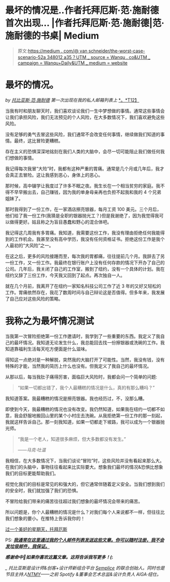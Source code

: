 # 最坏的情况是..作者托拜厄斯·范·施耐德首次出现… |作者托拜厄斯·范·施耐德|范·施耐德的书桌| Medium

> 原文:[https://medium . com/@ van schneider/the-worst-case-scenario-52a 348012 a35？UTM _ source = Wanqu . co&UTM _ campaign = Wanqu+Daily&UTM _ medium = website](https://medium.com/@vanschneider/the-worst-case-scenario-52a348012a35?utm_source=wanqu.co&utm_campaign=Wanqu+Daily&utm_medium=website)

# 最坏的情况。

*by* [*托比亚斯·范·施耐德*](http://www.twitter.com/vanschneider) *第一次出现在我的私人邮箱列表上* [*。*T12】](http://vip.vanschneider.com)



当我有时和朋友聊天时，我们喜欢谈论我们一生中梦想做的事情。通常这些事情会让我们承担风险，我们无法预见的个人风险，在大多数情况下，我们喜欢避免这些风险。

没有足够的勇气去冒这些风险，我们通常不会改变任何事情，继续做我们知道的事情。最终，这比冒险更糟糕。

存在主义的恐惧深深地铭刻在我们人类的大脑中，会尽一切可能阻止我们做任何我们想做的事情。

我记得每次我冒“大险”时，我都有这种严重的胃痛。通常是几个月或几年后，我才会真正去冒险。这让我感到恶心，身体上的恶心。

那时候，高中辍学让我度过了许多不眠之夜。我生长在一个相当贫穷的家庭。我不得不早早搬出去，自己赚钱，因为我的单身母亲再也负担不起我和我的 4 个兄弟姐妹了。

那时我得到了一份工作，在一家酒店擦亮银器，每月工资 100 美元。三个月后，他们给了我一份工作(我猜是全职的银器抛光工？)但是我谢绝了，因为我觉得我可以做得更好。姑且称之为盲目愚蠢和野心的混合体吧。

我记得这几周我有多胃痛。我知道，我需要这份工作，我没有理由拒绝任何我能得到的工作机会。我甚至没有高中学历，我没有任何资格证书。拒绝这份工作是我个人最初的“大风险”之一。

在这之后，更多的风险接踵而至，每次我的胃都痛，往往提前几个月。我辞去了另一份工作，又一份工作。我最终在银行账户上没有任何存款的情况下开办了自己的公司。几年后，我关闭了自己的工作室，搬到了纽约，没有一个具体的计划。我在纽约又辞了三份工作，今天我又回到了起点。再次独自一人。

就在几个月前，我离开了在纽约一家知名科技公司工作了近 3 年的又好又轻松的工作。胃痛依然存在，我花了数周时间与自己辩论这是否值得。但多年来，我发展了自己应对这些风险的策略。

# **我称之为最坏情况测试**

当我第一次冒险拒绝第一份工作邀请时，我学到了一些重要的东西。我定义了我自己的最坏情况。我知道无论发生什么，我总能回去找一份擦银器或洗碗的工作。我知道靠福利生活每天吃方便面是什么滋味。

得知这一点绝对是一种解脱，突然我的大脑打开了可能性。当然，我没有钱，没有特殊的才能，当然我的简历上什么也没有。但我定义了我自己的最坏情况。

从那以后，每当我肚子痛得厉害，面临巨大风险时，我都会问一个简单的问题:

> “如果一切都出错了，我个人最糟糕的情况是什么，真的有那么糟吗？”

我知道答案。我最糟糕的情况是擦亮银器。我也经历过，不，没那么糟。

即使到今天，我最糟糕的情况也没有改变。我仍然知道，如果我在纽约一切都不如意，我会舒服地搬回山里的某个小村庄去洗碗。从我拒绝第一份工作的那一刻起，我就这样告诉自己。那一刻我知道，如果一切都走下坡路，我可以成为一个银器抛光师。

> “我是一个老人，知道很多麻烦，但大多数都没有发生。”
> 
> *——马克·吐温*

我相信，在大多数情况下，当我们谈论“冒险”时，这些风险并没有看起来那么大。在我们的头脑中，事物往往看起来比实际要大。想象我们最坏的情况&恐惧比想象我们的目标更能帮助我们。

视觉化我们的目标是常见的和强大的，但它通常伴随着定义安全。当我们想到我们的安全时，我们就加强了我们的恐惧。

不冒险给我们带来的痛苦往往超过我们想象的最坏情况会带来的痛苦。

所以问题是，你个人最糟糕的情况是什么？对我们每个人来说都不一样，但往往比我们想象的要小。在推特上告诉我你的！

[过一个美好的星期天，托拜厄斯](https://twitter.com/vanschneider)

PS: [***我通常在这里通过我的个人邮件列表发送这些文章。你可以随时注册，我不会发垃圾邮件，我保证。***](http://vip.vanschneider.com)

***感谢命中💚如果你喜欢这篇文章。这将告诉我写更多！(*:**

*_
托比亚斯是设计师&创客+设计师新组合平台* [*Semplice*](http://www.semplicelabs.com) *的联合创始人。同时也是节目主持人*[*NTMY*](http://www.vanschneider.com/show/)*——之前 Spotify &董事会艺术总监&设计负责人 AIGA·纽仕。*

